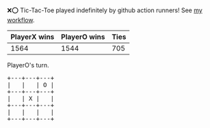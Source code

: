 :x::o: Tic-Tac-Toe played indefinitely by github action runners! See [my workflow](.github/workflows/play.yaml).

|PlayerX wins|PlayerO wins|Ties|
|-|-|-|
|1564|1544|705|

PlayerO's turn.

<pre>
+---+---+---+
|   |   | O |
+---+---+---+
|   | X |   |
+---+---+---+
|   |   |   |
+---+---+---+
</pre>